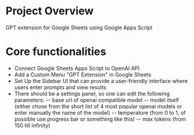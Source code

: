 # Project Overview
GPT extension for Google Sheets using Google Apps Script

# Core functionalities
- Connect Google Sheets Apps Script to OpenAI API
- Add a Custom Menu "GPT Extension" in Google Sheets
- Set Up the Sidebar UI that can provide a user-friendly interface where users enter prompts and view results
- There should be a settings panel, so one can edit 
the following parameters:
-- base url of openai compatible model
-- model itself (either chose from the short list of 4 most popular openai models or enter manually the name of the model)
-- temperature (from 0 to 1, of possible use progress bar or something like this)
-- max tokens (from 150 till infinity)